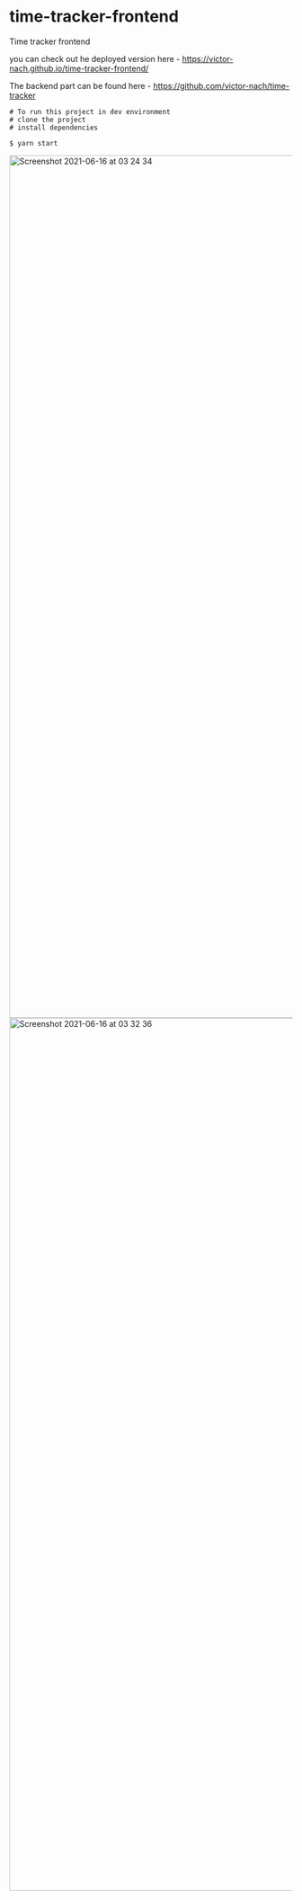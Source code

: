 # time-tracker-frontend
Time tracker frontend

you can check out he deployed version here - https://victor-nach.github.io/time-tracker-frontend/

The backend part can be found here - https://github.com/victor-nach/time-tracker



```shell script
# To run this project in dev environment
# clone the project
# install dependencies

$ yarn start 
```
<img width="1535" alt="Screenshot 2021-06-16 at 03 24 34" src="https://user-images.githubusercontent.com/46886694/122148706-dc15fa00-ce52-11eb-8ff9-e54cea453b0a.png"><img width="1553" alt="Screenshot 2021-06-16 at 03 32 36" src="https://user-images.githubusercontent.com/46886694/122149148-855cf000-ce53-11eb-8b3c-87ca3dc0eada.png">


